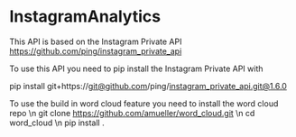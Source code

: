 # InstagramAnalytics

This API is based on the Instagram Private API https://github.com/ping/instagram_private_api

To use this API you need to pip install the Instagram Private API with

pip install git+https://git@github.com/ping/instagram_private_api.git@1.6.0

To use the build in word cloud feature you need to install the word cloud repo \n
git clone https://github.com/amueller/word_cloud.git \n
cd word_cloud \n
pip install .

